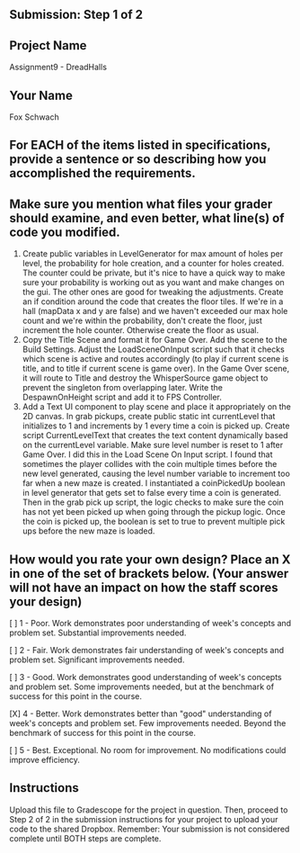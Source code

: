 ## Submission: Step 1 of 2

## Project Name

Assignment9 - DreadHalls

## Your Name

Fox Schwach

## For EACH of the items listed in specifications, provide a sentence or so describing how you accomplished the requirements. 
## Make sure you mention what files your grader should examine, and even better, what line(s) of code you modified.

1. Create public variables in LevelGenerator for max amount of holes per level, the probability for hole creation, and a counter for holes created. The counter could be private, but it's nice to have a quick way to make sure your probability is working out as you want and make changes on the gui. The other ones are good for tweaking the adjustments. Create an if condition around the code that creates the floor tiles. If we're in a hall (mapData x and y are false) and we haven't exceeded our max hole count and we're within the probability, don't create the floor, just increment the hole counter. Otherwise create the floor as usual.
2. Copy the Title Scene and format it for Game Over. Add the scene to the Build Settings. Adjust the LoadSceneOnInput script such that it checks which scene is active and routes accordingly (to play if current scene is title, and to title if current scene is game over). In the Game Over scene, it will route to Title and destroy the WhisperSource game object to prevent the singleton from overlapping later. Write the DespawnOnHeight script and add it to FPS Controller. 
3. Add a Text UI component to play scene and place it appropriately on the 2D canvas. In grab pickups, create public static int currentLevel that initializes to 1 and increments by 1 every time a coin is picked up. Create script CurrentLevelText that creates the text content dynamically based on the currentLevel variable. Make sure level number is reset to 1 after Game Over. I did this in the Load Scene On Input script. I found that sometimes the player collides with the coin multiple times before the new level generated, causing the level number variable to increment too far when a new maze is created. I instantiated a coinPickedUp boolean in level generator that gets set to false every time a coin is generated. Then in the grab pick up script, the logic checks to make sure the coin has not yet been picked up when going through the pickup logic. Once the coin is picked up, the boolean is set to true to prevent multiple pick ups before the new maze is loaded.

## How would you rate your own design? Place an X in one of the set of brackets below. (Your answer will not have an impact on how the staff scores your design)

[ ] 1 - Poor. Work demonstrates poor understanding of week's concepts and problem set. Substantial improvements needed.

[ ] 2 - Fair. Work demonstrates fair understanding of week's concepts and problem set. Significant improvements needed.

[ ] 3 - Good. Work demonstrates good understanding of week's concepts and problem set. Some improvements needed, but at the benchmark of success for this point in the course.

[X] 4 - Better. Work demonstrates better than "good" understanding of week's concepts and problem set. Few improvements needed. Beyond the benchmark of success for this point in the course.

[ ] 5 - Best. Exceptional. No room for improvement. No modifications could improve efficiency.

## Instructions

Upload this file to Gradescope for the project in question. Then, proceed to Step 2 of 2 in the submission instructions for your project to upload your code to the shared Dropbox. Remember: Your submission is not considered complete until BOTH steps are complete.
